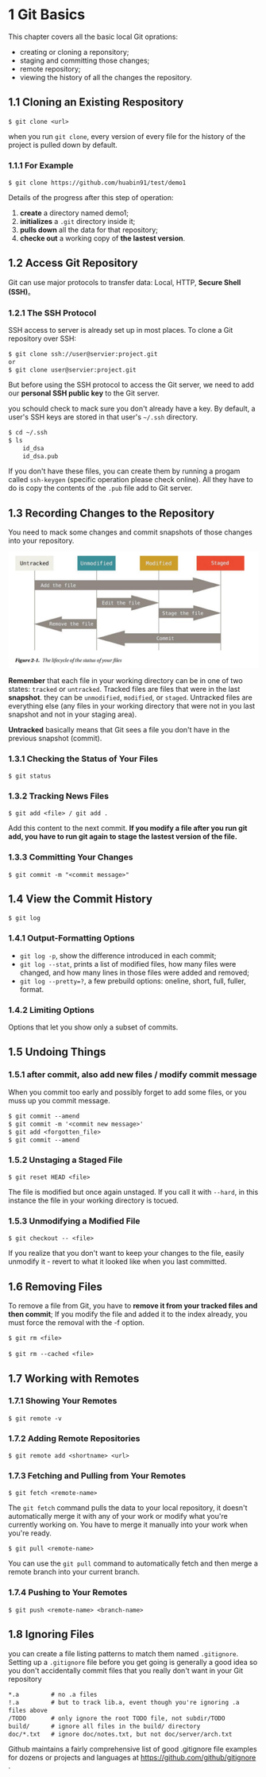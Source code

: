 # 1 Git Basics

This chapter covers all the basic local Git oprations:
* creating or cloning a reponsitory;
* staging and committing those changes;
* remote repository;
* viewing the history of all the changes the repository.

## 1.1 Cloning an Existing Respository
```
$ git clone <url>
```
when you run `git clone`, every version of every file for the history of the project is pulled down by default.

### 1.1.1 For Example

```
$ git clone https://github.com/huabin91/test/demo1
```
Details of the progress after this step of operation:
1.  **create** a directory named demo1;
2. **initializes** a `.git` directory inside it;
3. **pulls down** all the data for that repository;
4. **checke out** a working copy of **the lastest version**.  

## 1.2 Access Git Repository

Git can use major protocols to transfer data: Local, HTTP, **Secure Shell (SSH)**。

### 1.2.1 The SSH Protocol
SSH access to server is already set up in most places. To clone a Git repository over SSH:

```
$ git clone ssh://user@servier:project.git
or
$ git clone user@servier:project.git
```
But before using the SSH protocol to access the Git server, we need to add our **personal SSH public key** to the Git server.

you schould check to mack sure you don't already have a key. By default, a user's SSH keys are stored in that user's `~/.ssh` directory.

```
$ cd ~/.ssh
$ ls
	id_dsa
	id_dsa.pub
```
If you don't have these files, you can create them by running a progam called `ssh-keygen` (specific operation please check online). 
 All they have to do is copy the contents of the `.pub` file add to Git server.

## 1.3 Recording Changes to the Repository
You need to mack some changes and commit snapshots of those changes into your repository.

<img src="https://github.com/huabin91/mein-profil/blob/main/1-Programmierkenntnisse/4-Ressource/git-base-record-lifecycle-file.png?raw=true">

**Remember** that each file in your working directory can be in one of two states: `tracked` or `untracked`. Tracked files are files that were in the last **snapshot**. they can be `unmodified`, `modified`, or `staged`. Untracked files are everything else (any files in your working directory that were not in you last snapshot and not in your staging area).

**Untracked** basically means that Git sees a file you don't have in the previous snapshot (commit).

### 1.3.1 Checking the Status of Your Files
```
$ git status
```
### 1.3.2 Tracking News Files
```
$ git add <file> / git add .
```
Add this content to the next commit. **If you modify a file after you run git add, you have to run git again to stage the lastest version of the file.**
### 1.3.3 Committing Your Changes
```
$ git commit -m "<commit message>"
```
## 1.4 View the Commit History
```
$ git log 
```
### 1.4.1 Output-Formatting Options
* `git log -p`, show the difference introduced in each commit;
* `git log --stat`,  prints a list of modified files, how many files were changed, and how many lines in those files were added and removed;
* `git log --pretty=?`, a few prebuild options: oneline, short, full, fuller, format. 
### 1.4.2 Limiting Options
Options that let you show  only a subset of commits.

## 1.5 Undoing Things
### 1.5.1 after commit, also add new files / modify commit message
When you commit too early and possibly forget to add some files, or you muss up you commit message.
```
$ git commit --amend
$ git commit -m '<commit new message>'
$ git add <forgotten_file>
$ git commit --amend
```
### 1.5.2 Unstaging a Staged File
```
$ git reset HEAD <file>
```
The file is modified but once again unstaged. If you call it with `--hard`, in this instance the file in your working directory is tocued.
### 1.5.3 Unmodifying a Modified File
```
$ git checkout -- <file> 
```
If you realize that you don't want to keep your changes to the file, easily unmodify it - revert to what it looked like when you last committed.

## 1.6 Removing Files
To remove a file from Git, you have to **remove it from your tracked files and then commit**; 
If you modify the file and added it to the index already, you must force the removal with the -f option.
```
$ git rm <file> 

$ git rm --cached <file>
```
## 1.7 Working with Remotes

 ### 1.7.1 Showing Your Remotes
```
$ git remote -v
```
### 1.7.2 Adding Remote Repositories
```
$ git remote add <shortname> <url>
```
### 1.7.3 Fetching and Pulling from Your Remotes
```
$ git fetch <remote-name>
```
The `git fetch` command pulls the data to your local repository, it doesn't automatically merge it with any of your work or modify what you're currently working on. You have to merge it manually into your work when you're ready.
```
$ git pull <remote-name>
```
You can use the `git pull` command to automatically fetch and then merge a remote branch into your current branch.
### 1.7.4 Pushing to Your Remotes
```
$ git push <remote-name> <branch-name>
```
## 1.8 Ignoring Files

you can create a file listing patterns to match them named `.gitignore`. Setting up a `.gitignore` file before you get going is generally a good idea so you don't accidentally commit files that you really don't want in your Git repository

```
*.a         # no .a files
!.a         # but to track lib.a, event though you're ignoring .a files above
/TODO       # only ignore the root TODO file, not subdir/TODO
build/      # ignore all files in the build/ directory
doc/*.txt   # ignore doc/notes.txt, but not doc/server/arch.txt
```

Github maintains a fairly comprehensive list of good .gitignore file examples for dozens or projects and languages at https://github.com/github/gitignore .